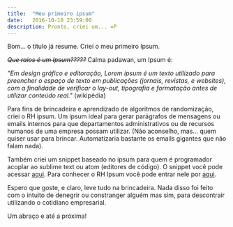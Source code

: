 ```yaml
---
title:  "Meu primeiro ipsum"
date:   2016-10-18 23:59:00
description: Pronto, criei um... =P
---
```


Bom... o título já resume. Criei o meu primeiro Ipsum. 

~~*Que raios é um Ipsum?????*~~ Calma padawan, um Ipsum é:

*"Em design gráfico e editoração, Lorem ipsum é um texto utilizado para preencher o espaço de texto em publicações (jornais, revistas, e websites), com a finalidade de verificar o lay-out, tipografia e formatação antes de utilizar conteúdo real."* (wikipédia)

Para fins de brincadeira e aprendizado de algoritmos de randomização, criei o RH ipsum. Um ipsum ideal para gerar parágrafos de mensagens ou emails internos para que departamentos administrativos ou de recursos humanos de uma empresa possam utilizar. (Não aconselho, mas... quem quiser usar para brincar. Automatizaria bastante os emails gigantes que não falam nada).

Também criei um snippet baseado no ipsum para quem é programador acoplar ao sublime text ou atom (editores de código). O snippet você pode acessar [aqui](https://github.com/Leomhl/snippetRhIpsum). Para conhecer o RH Ipsum você pode entrar nele por [aqui](https://rhipsum.github.io/).

Espero que goste, e claro, leve tudo na brincadeira. Nada disso foi feito com o intuito de denegrir ou constranger alguém mas sim, para descontrair utilizando o cotidiano empresarial.



Um abraço e até a próxima! 